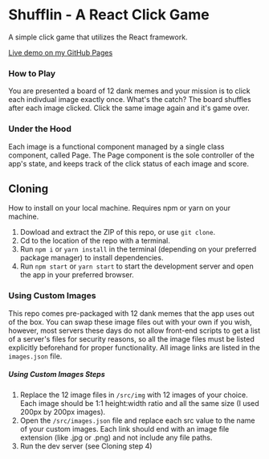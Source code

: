 # Shufflin - A React Click Game
A simple click game that utilizes the React framework.

[Live demo on my GitHub Pages](https://misazander.github.io/shufflin)

### How to Play
You are presented a board of 12 dank memes and your mission is to click each indivdual image exactly once.
What's the catch? The board shuffles after each image clicked. Click the same image again and it's game over.

### Under the Hood
Each image is a functional component managed by a single class component, called Page. The Page component is the sole
controller of the app's state, and keeps track of the click status of each image and score. 

## Cloning
How to install on your local machine. Requires npm or yarn on your machine.
1. Dowload and extract the ZIP of this repo, or use `git clone`.
2. Cd to the location of the repo with a terminal.
3. Run `npm i` or `yarn install` in the terminal (depending on your preferred package manager) to install dependencies.
4. Run `npm start` or `yarn start` to start the development server and open the app in your preferred browser.

### Using Custom Images
This repo comes pre-packaged with 12 dank memes that the app uses out of the box. You can swap these image files out with your
own if you wish, however, most servers these days do not allow front-end scripts to get a list of a server's files for security reasons, so all the 
image files must be listed explicitly beforehand for proper functionality. All image links are listed in the `images.json` file.

##### Using Custom Images Steps
1. Replace the 12 image files in `/src/img` with 12 images of your choice. Each image should be 1:1 height:width ratio and all
the same size (I used 200px by 200px images).
2. Open the `/src/images.json` file and replace each src value to the name of your custom images. Each link should end with
an image file extension (like .jpg or .png) and not include any file paths.
3. Run the dev server (see Cloning step 4)

